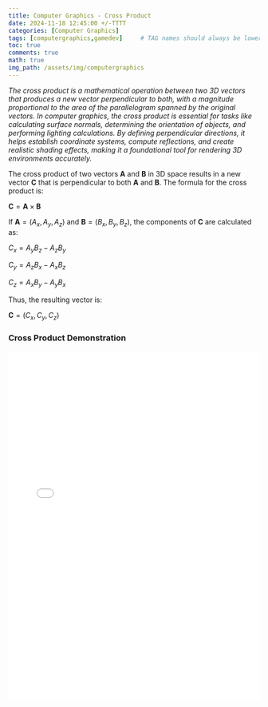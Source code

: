 ```yaml
---
title: Computer Graphics - Cross Product
date: 2024-11-18 12:45:00 +/-TTTT
categories: [Computer Graphics]
tags: [computergraphics,gamedev]     # TAG names should always be lowercase
toc: true
comments: true
math: true
img_path: /assets/img/computergraphics
---
```

_The cross product is a mathematical operation between two 3D vectors that produces a new vector perpendicular to both, with a magnitude proportional to the area of the parallelogram spanned by the original vectors. In computer graphics, the cross product is essential for tasks like calculating surface normals, determining the orientation of objects, and performing lighting calculations. By defining perpendicular directions, it helps establish coordinate systems, compute reflections, and create realistic shading effects, making it a foundational tool for rendering 3D environments accurately._

The cross product of two vectors **A** and **B** in 3D space results in a new vector **C** that is perpendicular to both **A** and **B**. The formula for the cross product is:

$\mathbf{C} = \mathbf{A} \times \mathbf{B}$

If $\mathbf{A} = (A_x, A_y, A_z)$ and $\mathbf{B} = (B_x, B_y, B_z)$, the components of $\mathbf{C}$ are calculated as:

$C_x = A_y B_z - A_z B_y$

$C_y = A_z B_x - A_x B_z$

$C_z = A_x B_y - A_y B_x$

Thus, the resulting vector is:

$\mathbf{C} = (C_x, C_y, C_z)$

### Cross Product Demonstration ###
<div style="text-align: center;">
<iframe src="{{ site.baseurl }}/assets/pages/cg-cross-product.html" width="100%" height="700px" frameborder="0">
    Your browser does not support iframes.
</iframe>
</div>

